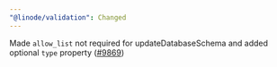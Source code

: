 ```yaml
---
"@linode/validation": Changed
---
```


Made `allow_list` not required for updateDatabaseSchema and added optional `type` property ([#9869](https://github.com/linode/manager/pull/9869))
